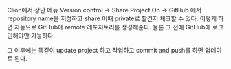 
Clion에서 상단 메뉴 Version control -> Share Project On -> GitHub 에서 repository name을 지정하고 share
이때 private로 할건지 체크할 수 있다. 이렇게 하면 자동으로 GitHub에 remote 레포지토리를 생성해준다. 물론 그 전에 GitHub에 로그인해야만 가능하다.

그 이후에는 똑같이 update project 하고 작업하고 commit and push를 하면 업데이트 된다.